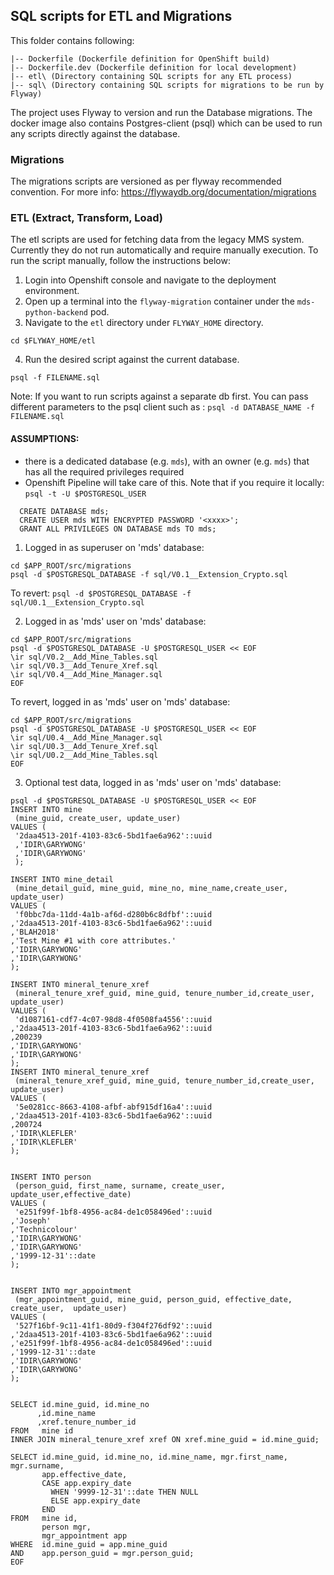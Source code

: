 ## SQL scripts for ETL and Migrations

This folder contains following:

```
|-- Dockerfile (Dockerfile definition for OpenShift build)
|-- Dockerfile.dev (Dockerfile definition for local development)
|-- etl\ (Directory containing SQL scripts for any ETL process)
|-- sql\ (Directory containing SQL scripts for migrations to be run by Flyway)
```

The project uses Flyway to version and run the Database migrations. The docker image also contains Postgres-client (psql)
which can be used to run any scripts directly against the database.

### Migrations

The migrations scripts are versioned as per flyway recommended convention. For more info:
https://flywaydb.org/documentation/migrations

### ETL (Extract, Transform, Load)

The etl scripts are used for fetching data from the legacy MMS system. Currently they do not run automatically and require
manually execution.
To run the script manually, follow the instructions below:

1. Login into Openshift console and navigate to the deployment environment.
2. Open up a terminal into the `flyway-migration` container under the `mds-python-backend` pod.
3. Navigate to the `etl` directory under `FLYWAY_HOME` directory.

```
cd $FLYWAY_HOME/etl
```

4. Run the desired script against the current database.

```
psql -f FILENAME.sql
```

Note: If you want to run scripts against a separate db first. You can pass different parameters to the psql client such as : `psql -d DATABASE_NAME -f FILENAME.sql`

#### ASSUMPTIONS:

- there is a dedicated database (e.g. `mds`), with an owner (e.g. `mds`) that has all the required privileges required
- Openshift Pipeline will take care of this. Note that if you require it locally:
  `psql -t -U $POSTGRESQL_USER`

```
  CREATE DATABASE mds;
  CREATE USER mds WITH ENCRYPTED PASSWORD '<xxxx>';
  GRANT ALL PRIVILEGES ON DATABASE mds TO mds;
```

1. Logged in as superuser on 'mds' database:

```
cd $APP_ROOT/src/migrations
psql -d $POSTGRESQL_DATABASE -f sql/V0.1__Extension_Crypto.sql
```

To revert: `psql -d $POSTGRESQL_DATABASE -f sql/U0.1__Extension_Crypto.sql`

2. Logged in as 'mds' user on 'mds' database:

```
cd $APP_ROOT/src/migrations
psql -d $POSTGRESQL_DATABASE -U $POSTGRESQL_USER << EOF
\ir sql/V0.2__Add_Mine_Tables.sql
\ir sql/V0.3__Add_Tenure_Xref.sql
\ir sql/V0.4__Add_Mine_Manager.sql
EOF
```

To revert, logged in as 'mds' user on 'mds' database:

```
cd $APP_ROOT/src/migrations
psql -d $POSTGRESQL_DATABASE -U $POSTGRESQL_USER << EOF
\ir sql/U0.4__Add_Mine_Manager.sql
\ir sql/U0.3__Add_Tenure_Xref.sql
\ir sql/U0.2__Add_Mine_Tables.sql
EOF
```

3. Optional test data, logged in as 'mds' user on 'mds' database:

```
psql -d $POSTGRESQL_DATABASE -U $POSTGRESQL_USER << EOF
INSERT INTO mine
 (mine_guid, create_user, update_user)
VALUES (
 '2daa4513-201f-4103-83c6-5bd1fae6a962'::uuid
 ,'IDIR\GARYWONG'
 ,'IDIR\GARYWONG'
 );

INSERT INTO mine_detail
 (mine_detail_guid, mine_guid, mine_no, mine_name,create_user, update_user)
VALUES (
 'f0bbc7da-11dd-4a1b-af6d-d280b6c8dfbf'::uuid
,'2daa4513-201f-4103-83c6-5bd1fae6a962'::uuid
,'BLAH2018'
,'Test Mine #1 with core attributes.'
,'IDIR\GARYWONG'
,'IDIR\GARYWONG'
);

INSERT INTO mineral_tenure_xref
 (mineral_tenure_xref_guid, mine_guid, tenure_number_id,create_user, update_user)
VALUES (
 'd1087161-cdf7-4c07-98d8-4f0508fa4556'::uuid
,'2daa4513-201f-4103-83c6-5bd1fae6a962'::uuid
,200239
,'IDIR\GARYWONG'
,'IDIR\GARYWONG'
);
INSERT INTO mineral_tenure_xref
 (mineral_tenure_xref_guid, mine_guid, tenure_number_id,create_user, update_user)
VALUES (
 '5e0281cc-8663-4108-afbf-abf915df16a4'::uuid
,'2daa4513-201f-4103-83c6-5bd1fae6a962'::uuid
,200724
,'IDIR\KLEFLER'
,'IDIR\KLEFLER'
);


INSERT INTO person
 (person_guid, first_name, surname, create_user, update_user,effective_date)
VALUES (
 'e251f99f-1bf8-4956-ac84-de1c058496ed'::uuid
,'Joseph'
,'Technicolour'
,'IDIR\GARYWONG'
,'IDIR\GARYWONG'
,'1999-12-31'::date
);


INSERT INTO mgr_appointment
 (mgr_appointment_guid, mine_guid, person_guid, effective_date, create_user,  update_user)
VALUES (
 '527f16bf-9c11-41f1-80d9-f304f276df92'::uuid
,'2daa4513-201f-4103-83c6-5bd1fae6a962'::uuid
,'e251f99f-1bf8-4956-ac84-de1c058496ed'::uuid
,'1999-12-31'::date
,'IDIR\GARYWONG'
,'IDIR\GARYWONG'
);


SELECT id.mine_guid, id.mine_no
      ,id.mine_name
      ,xref.tenure_number_id
FROM   mine id
INNER JOIN mineral_tenure_xref xref ON xref.mine_guid = id.mine_guid;

SELECT id.mine_guid, id.mine_no, id.mine_name, mgr.first_name, mgr.surname,
       app.effective_date,
       CASE app.expiry_date
         WHEN '9999-12-31'::date THEN NULL
         ELSE app.expiry_date
       END
FROM   mine id,
       person mgr,
       mgr_appointment app
WHERE  id.mine_guid = app.mine_guid
AND    app.person_guid = mgr.person_guid;
EOF
```
